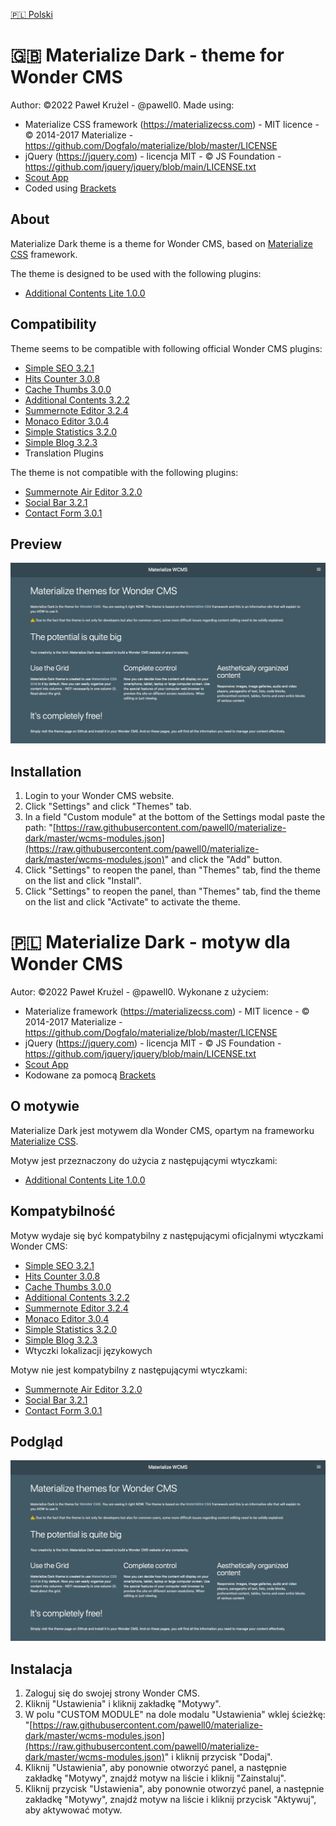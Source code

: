 <a href="#polski">🇵🇱 Polski</a>

# 🇬🇧 Materialize Dark - theme for Wonder CMS

Author: ©2022 Paweł Krużel - @pawell0.
Made using:

* Materialize CSS framework (https://materializecss.com) - MIT licence - © 2014-2017 Materialize - https://github.com/Dogfalo/materialize/blob/master/LICENSE
* jQuery (https://jquery.com) - licencja MIT - © JS Foundation - https://github.com/jquery/jquery/blob/main/LICENSE.txt
* [Scout App](https://scout-app.io)
* Coded using [Brackets](https://brackets.io)

## About

Materialize Dark theme is a theme for Wonder CMS, based on [Materialize CSS](https://materializecss.com) framework.


The theme is designed to be used with the following plugins:

* [Additional Contents Lite 1.0.0](https://github.com/pawell0/additional-contents-lite)

## Compatibility

Theme seems to be compatible with following official Wonder CMS plugins:

* [Simple SEO 3.2.1](https://github.com/robiso/simple-seo/tree/master)
* [Hits Counter 3.0.8](https://github.com/robiso/hits-counter/tree/master)
* [Cache Thumbs 3.0.0](https://github.com/robiso/cache-thumbs/tree/master)
* [Additional Contents 3.2.2](https://github.com/robiso/summernote-editor/tree/master)
* [Summernote Editor 3.2.4](https://github.com/robiso/summernote-editor/tree/master)
* [Monaco Editor 3.0.4](https://github.com/robiso/monaco-editor/tree/master)
* [Simple Statistics 3.2.0](https://github.com/robiso/simple-statistics/tree/master)
* [Simple Blog 3.2.3](https://github.com/robiso/simple-blog/tree/master)
* Translation Plugins

The theme is not compatible with the following plugins:

* [Summernote Air Editor 3.2.0](https://github.com/robiso/summernote-air-editor/tree/master)
* [Social Bar 3.2.1](https://github.com/robiso/social-bar/blob/master/version)
* [Contact Form 3.0.1](https://github.com/robiso/contact-form/tree/master)

## Preview

![preview.jpg](preview.jpg)

## Installation

1. Login to your Wonder CMS website.
2. Click "Settings" and click "Themes" tab.
3. In a field "Custom module" at the bottom of the Settings modal paste the path: "[https://raw.githubusercontent.com/pawell0/materialize-dark/master/wcms-modules.json](https://raw.githubusercontent.com/pawell0/materialize-dark/master/wcms-modules.json)" and click the "Add" button. 
4. Click "Settings" to reopen the panel, than "Themes" tab, find the theme on the list and click "Install".
5. Click "Settings" to reopen the panel, than "Themes" tab, find the theme on the list and click "Activate" to activate the theme.

<p id="polski"></p>

# 🇵🇱 Materialize Dark - motyw dla Wonder CMS

Autor: ©2022 Paweł Krużel - @pawell0.
Wykonane z użyciem:

* Materialize framework (https://materializecss.com) - MIT licence - © 2014-2017 Materialize - https://github.com/Dogfalo/materialize/blob/master/LICENSE
* jQuery (https://jquery.com) - licencja MIT - © JS Foundation - https://github.com/jquery/jquery/blob/main/LICENSE.txt
* [Scout App](https://scout-app.io)
* Kodowane za pomocą [Brackets](https://brackets.io)

## O motywie

Materialize Dark jest motywem dla Wonder CMS, opartym na frameworku [Materialize CSS](https://materializecss.com).

Motyw jest przeznaczony do użycia z następującymi wtyczkami:

* [Additional Contents Lite 1.0.0](https://github.com/pawell0/additional-contents-lite)

## Kompatybilność

Motyw wydaje się być kompatybilny z następującymi oficjalnymi wtyczkami Wonder CMS:

* [Simple SEO 3.2.1](https://github.com/robiso/simple-seo/tree/master)
* [Hits Counter 3.0.8](https://github.com/robiso/hits-counter/tree/master)
* [Cache Thumbs 3.0.0](https://github.com/robiso/cache-thumbs/tree/master)
* [Additional Contents 3.2.2](https://github.com/robiso/summernote-editor/tree/master)
* [Summernote Editor 3.2.4](https://github.com/robiso/summernote-editor/tree/master)
* [Monaco Editor 3.0.4](https://github.com/robiso/monaco-editor/tree/master)
* [Simple Statistics 3.2.0](https://github.com/robiso/simple-statistics/tree/master)
* [Simple Blog 3.2.3](https://github.com/robiso/simple-blog/tree/master)
* Wtyczki lokalizacji językowych

Motyw nie jest kompatybilny z następującymi wtyczkami:

* [Summernote Air Editor 3.2.0](https://github.com/robiso/summernote-air-editor/tree/master)
* [Social Bar 3.2.1](https://github.com/robiso/social-bar/blob/master/version)
* [Contact Form 3.0.1](https://github.com/robiso/contact-form/tree/master)

## Podgląd

![preview.jpg](preview.jpg)

## Instalacja

1. Zaloguj się do swojej strony Wonder CMS.
2. Kliknij "Ustawienia" i kliknij zakładkę "Motywy".
3. W polu "CUSTOM MODULE" na dole modalu "Ustawienia" wklej ścieżkę: "[https://raw.githubusercontent.com/pawell0/materialize-dark/master/wcms-modules.json](https://raw.githubusercontent.com/pawell0/materialize-dark/master/wcms-modules.json)" i kliknij przycisk "Dodaj". 
4. Kliknij "Ustawienia", aby ponownie otworzyć panel, a następnie zakładkę "Motywy", znajdź motyw na liście i kliknij "Zainstaluj".
5. Kliknij przycisk "Ustawienia", aby ponownie otworzyć panel, a następnie zakładkę "Motywy", znajdź motyw na liście i kliknij przycisk "Aktywuj", aby aktywować motyw.

